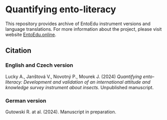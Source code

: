 # Quantifying ento-literacy

This repository provides archive of EntoEdu instrument versions and language translations. For more information about the project, please visit website [EntoEdu.online](https://entoedu.online).

## Citation
### English and Czech version
Lucky A., Janštová V., Novotný P., Mourek J. (2024)
*Quantifying ento-literacy: Development and validation of an international attitude and knowledge survey instrument about insects.* Unpublished manuscript. 

### German version
Gutowski R. at al. (2024). Manuscript in preparation.
